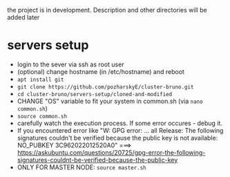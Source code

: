 the project is in development. Description and other directories will be added later 

# servers setup 
- login to the sever via ssh as root user
- (optional) change hostname (in /etc/hostname) and reboot
- `apt install git`
- `git clone https://github.com/pozharskyE/cluster-bruno.git`
- `cd cluster-bruno/servers-setup/cloned-and-modified`
- CHANGE "OS" variable to fit your system in common.sh (via `nano common.sh`)
- `source common.sh`
- carefully watch the execution process. If some error occures - debug it.
- If you encountered error like "W: GPG error: ... all Release: The following signatures couldn't be verified because the public key is not available: NO_PUBKEY 3C962022012520A0" ===>
https://askubuntu.com/questions/20725/gpg-error-the-following-signatures-couldnt-be-verified-because-the-public-key
- ONLY FOR MASTER NODE: `source master.sh`
